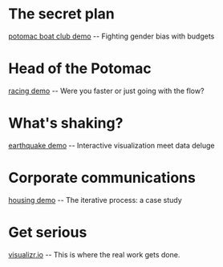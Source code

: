 
# The secret plan

[potomac boat club demo](http://pbogden.com/racing/budget) -- Fighting gender bias with budgets

# Head of the Potomac

[racing demo](http://pbogden.com/racing) -- Were you faster or just going with the flow?

# What's shaking?

[earthquake demo](http://pbogden.com) -- Interactive visualization meet data deluge

# Corporate communications

[housing demo](http://pbogden.com/single) -- The iterative process: a case study

# Get serious

[visualizr.io](http://visualizr.io) -- This is where the real work gets done.
